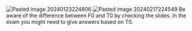 ![Pasted image 20240123224806](Pasted%20image%2020240123224806.png)
![Pasted image 20240217224549](Pasted%20image%2020240217224549.png)
Be aware of the difference between F0 and T0 by checking the slides. In the exam you might need to give answers based on T0.